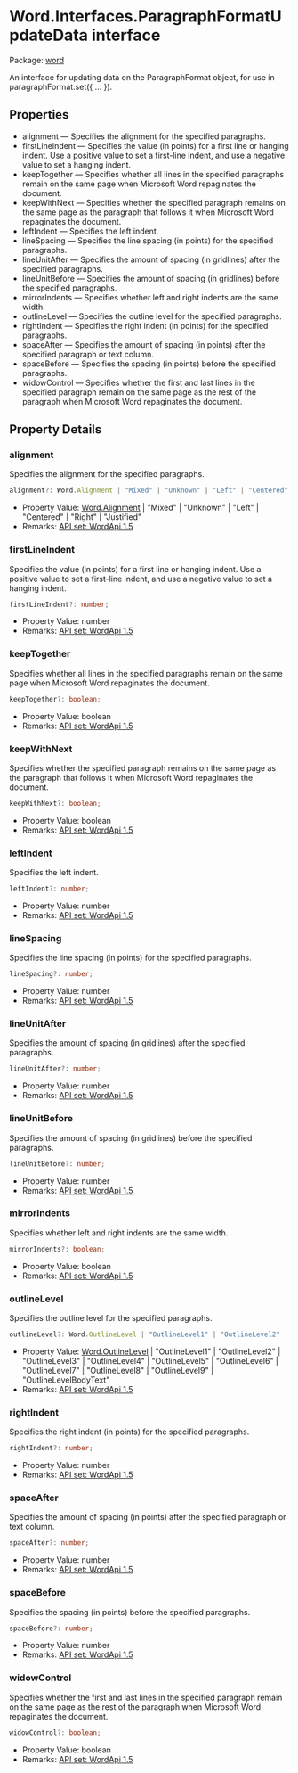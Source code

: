 # Word.Interfaces.ParagraphFormatUpdateData interface

Package: [word](/en-us/javascript/api/word)

An interface for updating data on the ParagraphFormat object, for use in paragraphFormat.set({ ... }).

## Properties

- alignment — Specifies the alignment for the specified paragraphs.
- firstLineIndent — Specifies the value (in points) for a first line or hanging indent. Use a positive value to set a first-line indent, and use a negative value to set a hanging indent.
- keepTogether — Specifies whether all lines in the specified paragraphs remain on the same page when Microsoft Word repaginates the document.
- keepWithNext — Specifies whether the specified paragraph remains on the same page as the paragraph that follows it when Microsoft Word repaginates the document.
- leftIndent — Specifies the left indent.
- lineSpacing — Specifies the line spacing (in points) for the specified paragraphs.
- lineUnitAfter — Specifies the amount of spacing (in gridlines) after the specified paragraphs.
- lineUnitBefore — Specifies the amount of spacing (in gridlines) before the specified paragraphs.
- mirrorIndents — Specifies whether left and right indents are the same width.
- outlineLevel — Specifies the outline level for the specified paragraphs.
- rightIndent — Specifies the right indent (in points) for the specified paragraphs.
- spaceAfter — Specifies the amount of spacing (in points) after the specified paragraph or text column.
- spaceBefore — Specifies the spacing (in points) before the specified paragraphs.
- widowControl — Specifies whether the first and last lines in the specified paragraph remain on the same page as the rest of the paragraph when Microsoft Word repaginates the document.

## Property Details

### alignment

Specifies the alignment for the specified paragraphs.

```typescript
alignment?: Word.Alignment | "Mixed" | "Unknown" | "Left" | "Centered" | "Right" | "Justified";
```

- Property Value: [Word.Alignment](/en-us/javascript/api/word/word.alignment) | "Mixed" | "Unknown" | "Left" | "Centered" | "Right" | "Justified"
- Remarks: [API set: WordApi 1.5](/en-us/javascript/api/requirement-sets/word/word-api-requirement-sets)

### firstLineIndent

Specifies the value (in points) for a first line or hanging indent. Use a positive value to set a first-line indent, and use a negative value to set a hanging indent.

```typescript
firstLineIndent?: number;
```

- Property Value: number
- Remarks: [API set: WordApi 1.5](/en-us/javascript/api/requirement-sets/word/word-api-requirement-sets)

### keepTogether

Specifies whether all lines in the specified paragraphs remain on the same page when Microsoft Word repaginates the document.

```typescript
keepTogether?: boolean;
```

- Property Value: boolean
- Remarks: [API set: WordApi 1.5](/en-us/javascript/api/requirement-sets/word/word-api-requirement-sets)

### keepWithNext

Specifies whether the specified paragraph remains on the same page as the paragraph that follows it when Microsoft Word repaginates the document.

```typescript
keepWithNext?: boolean;
```

- Property Value: boolean
- Remarks: [API set: WordApi 1.5](/en-us/javascript/api/requirement-sets/word/word-api-requirement-sets)

### leftIndent

Specifies the left indent.

```typescript
leftIndent?: number;
```

- Property Value: number
- Remarks: [API set: WordApi 1.5](/en-us/javascript/api/requirement-sets/word/word-api-requirement-sets)

### lineSpacing

Specifies the line spacing (in points) for the specified paragraphs.

```typescript
lineSpacing?: number;
```

- Property Value: number
- Remarks: [API set: WordApi 1.5](/en-us/javascript/api/requirement-sets/word/word-api-requirement-sets)

### lineUnitAfter

Specifies the amount of spacing (in gridlines) after the specified paragraphs.

```typescript
lineUnitAfter?: number;
```

- Property Value: number
- Remarks: [API set: WordApi 1.5](/en-us/javascript/api/requirement-sets/word/word-api-requirement-sets)

### lineUnitBefore

Specifies the amount of spacing (in gridlines) before the specified paragraphs.

```typescript
lineUnitBefore?: number;
```

- Property Value: number
- Remarks: [API set: WordApi 1.5](/en-us/javascript/api/requirement-sets/word/word-api-requirement-sets)

### mirrorIndents

Specifies whether left and right indents are the same width.

```typescript
mirrorIndents?: boolean;
```

- Property Value: boolean
- Remarks: [API set: WordApi 1.5](/en-us/javascript/api/requirement-sets/word/word-api-requirement-sets)

### outlineLevel

Specifies the outline level for the specified paragraphs.

```typescript
outlineLevel?: Word.OutlineLevel | "OutlineLevel1" | "OutlineLevel2" | "OutlineLevel3" | "OutlineLevel4" | "OutlineLevel5" | "OutlineLevel6" | "OutlineLevel7" | "OutlineLevel8" | "OutlineLevel9" | "OutlineLevelBodyText";
```

- Property Value: [Word.OutlineLevel](/en-us/javascript/api/word/word.outlinelevel) | "OutlineLevel1" | "OutlineLevel2" | "OutlineLevel3" | "OutlineLevel4" | "OutlineLevel5" | "OutlineLevel6" | "OutlineLevel7" | "OutlineLevel8" | "OutlineLevel9" | "OutlineLevelBodyText"
- Remarks: [API set: WordApi 1.5](/en-us/javascript/api/requirement-sets/word/word-api-requirement-sets)

### rightIndent

Specifies the right indent (in points) for the specified paragraphs.

```typescript
rightIndent?: number;
```

- Property Value: number
- Remarks: [API set: WordApi 1.5](/en-us/javascript/api/requirement-sets/word/word-api-requirement-sets)

### spaceAfter

Specifies the amount of spacing (in points) after the specified paragraph or text column.

```typescript
spaceAfter?: number;
```

- Property Value: number
- Remarks: [API set: WordApi 1.5](/en-us/javascript/api/requirement-sets/word/word-api-requirement-sets)

### spaceBefore

Specifies the spacing (in points) before the specified paragraphs.

```typescript
spaceBefore?: number;
```

- Property Value: number
- Remarks: [API set: WordApi 1.5](/en-us/javascript/api/requirement-sets/word/word-api-requirement-sets)

### widowControl

Specifies whether the first and last lines in the specified paragraph remain on the same page as the rest of the paragraph when Microsoft Word repaginates the document.

```typescript
widowControl?: boolean;
```

- Property Value: boolean
- Remarks: [API set: WordApi 1.5](/en-us/javascript/api/requirement-sets/word/word-api-requirement-sets)